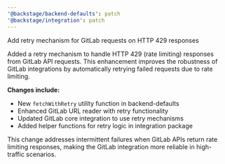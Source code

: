```yaml
---
'@backstage/backend-defaults': patch
'@backstage/integration': patch
---
```


Add retry mechanism for GitLab requests on HTTP 429 responses

Added a retry mechanism to handle HTTP 429 (rate limiting) responses from GitLab API requests. This enhancement improves the robustness of GitLab integrations by automatically retrying failed requests due to rate limiting.

**Changes include:**

- New `fetchWithRetry` utility function in backend-defaults
- Enhanced GitLab URL reader with retry functionality
- Updated GitLab core integration to use retry mechanisms
- Added helper functions for retry logic in integration package

This change addresses intermittent failures when GitLab APIs return rate limiting responses, making the GitLab integration more reliable in high-traffic scenarios.
